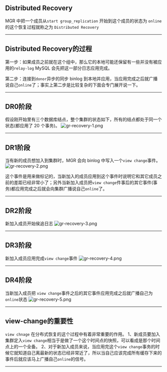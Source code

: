 ## Distributed Recovery 
MGR 中把一个成员从`start group_replication` 开始到这个成员的状态为 `online`的这个恢复过程就称之为 `Distributed Recovery`

---

## Distributed Recovery的过程
第一步：如果成员之前就在这个组中，那么它的本地可能还保留有一些并没有被应用的`relay-log` MySQL 会先把这一部分日志应用完成。

第二步：连接到`donor`异步的同步 binlog 到本地并应用，当应用完成之后就广播说自己`online`了；事实上第二步是比较复杂的下面会专门展开说一下。

---


## DR0阶段
假设刚开始里有三个数据库结点，整个集群的状态如下，所有的结点都处于同一个状态(都应用了 20 个事务)。
![gr-recovery-1.png](static/2020-12/gr-recovery-1.png)

---

## DR1阶段
当有新的成员想加入到集群时，MGR 会向 binlog 中写入一个`view change`事件。
![gr-recovery-2.png](static/2020-12/gr-recovery-2.png)

这个事件是用来做标记的，当新加入的成员应用到这个事件时说明它和其它成员之前的差距已经非常小了；另外当新加入成员把`view change`件事后的其它事件(事务)都应用完成之后就会向集群广播说自己`online`了。

---

## DR2阶段
新加入成员开始侯追日志
![gr-recovery-3.png](static/2020-12/gr-recovery-3.png)

---

## DR3阶段
新加入成员应用完成`view change`事件
![gr-recovery-4.png](static/2020-12/gr-recovery-4.png)

---

## DR4阶段 
当新加入成员把 `view change`事件之后的其它事件应用完成之后就广播自己为`online`状态
![gr-recovery-5.png](static/2020-12/gr-recovery-5.png)

---

## view-change的重要性
`view chnage` 在分布式恢复的这个过程中有着非常重要的作用。 1、新成员要加入集群定入`view change`相当于是做了一个这个时间点的快照，可以看成是那个时间点上的一个全备。
2、对于新加入成员来说，当应用完这个`view change`事务的时候它就知道自己离最新的状态已经非常近了，所以当自己应该完成所有缓存下来的事件后就应该马上广播自己`online`的信号。

---


